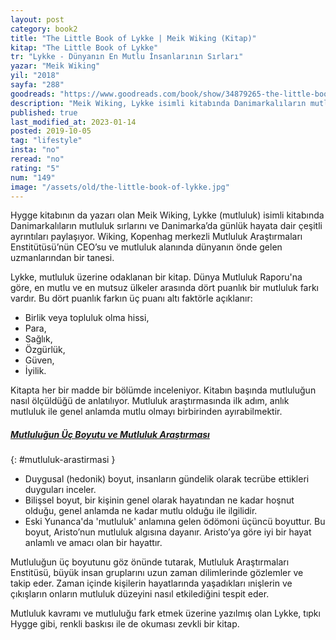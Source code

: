 ```yaml
---
layout: post  
category: book2  
title: "The Little Book of Lykke | Meik Wiking (Kitap)"  
kitap: "The Little Book of Lykke"  
tr: "Lykke - Dünyanın En Mutlu İnsanlarının Sırları"  
yazar: "Meik Wiking"  
yil: "2018"  
sayfa: "288"  
goodreads: "https://www.goodreads.com/book/show/34879265-the-little-book-of-lykke"
description: "Meik Wiking, Lykke isimli kitabında Danimarkalıların mutluluk sırlarını ve Danimarka’da günlük hayata dair çeşitli ayrıntıları paylaşıyor."
published: true
last_modified_at: 2023-01-14
posted: 2019-10-05
tag: "lifestyle"
insta: "no"
reread: "no"
rating: "5"
num: "149"
image: "/assets/old/the-little-book-of-lykke.jpg"
---
```


Hygge kitabının da yazarı olan Meik Wiking, Lykke (mutluluk) isimli kitabında Danimarkalıların mutluluk sırlarını ve Danimarka’da günlük hayata dair çeşitli ayrıntıları paylaşıyor. Wiking, Kopenhag merkezli Mutluluk Araştırmaları Enstitütüsü’nün CEO’su ve mutluluk alanında dünyanın önde gelen uzmanlarından bir tanesi.  
  
Lykke, mutluluk üzerine odaklanan bir kitap. Dünya Mutluluk Raporu'na göre, en mutlu ve en mutsuz ülkeler arasında dört puanlık bir mutluluk farkı vardır. Bu dört puanlık farkın üç puanı altı faktörle açıklanır:  

- Birlik veya topluluk olma hissi,  
- Para,  
- Sağlık,  
- Özgürlük,  
- Güven,  
- İyilik.  
  
Kitapta her bir madde bir bölümde inceleniyor. Kitabın başında mutluluğun nasıl ölçüldüğü de anlatılıyor. Mutluluk araştırmasında ilk adım, anlık mutluluk ile genel anlamda mutlu olmayı birbirinden ayırabilmektir.  
  
##### [Mutluluğun Üç Boyutu ve Mutluluk Araştırması](#mutluluk-arastirmasi) 
{: #mutluluk-arastirmasi }
  
- Duygusal (hedonik) boyut, insanların gündelik olarak tecrübe ettikleri duyguları inceler.  
- Bilişsel boyut, bir kişinin genel olarak hayatından ne kadar hoşnut olduğu, genel anlamda ne kadar mutlu olduğu ile ilgilidir.  
- Eski Yunanca'da 'mutluluk' anlamına gelen ödömoni üçüncü boyuttur. Bu boyut, Aristo’nun mutluluk algısına dayanır. Aristo’ya göre iyi bir hayat anlamlı ve amacı olan bir hayattır.  
  
Mutluluğun üç boyutunu göz önünde tutarak, Mutluluk Araştırmaları Enstitüsü, büyük insan gruplarını uzun zaman dilimlerinde gözlemler ve takip eder. Zaman içinde kişilerin hayatlarında yaşadıkları ınişlerin ve çıkışların onların mutluluk düzeyini nasıl etkilediğini tespit eder.  
  
Mutluluk kavramı ve mutluluğu fark etmek üzerine yazılmış olan Lykke, tıpkı Hygge gibi, renkli baskısı ile de okuması zevkli bir kitap.  

